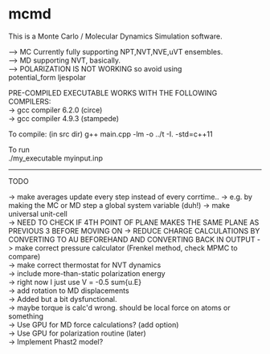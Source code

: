 # mcmd
This is a Monte Carlo / Molecular Dynamics Simulation software.

--> MC Currently fully supporting NPT,NVT,NVE,uVT ensembles.  
--> MD supporting NVT, basically.  
--> POLARIZATION IS NOT WORKING so avoid using  
    potential_form   ljespolar  

PRE-COMPILED EXECUTABLE WORKS WITH THE FOLLOWING COMPILERS:  
    -> gcc compiler 6.2.0 (circe)  
    -> gcc compiler 4.9.3 (stampede)  

To compile:  (in src dir)
g++ main.cpp -lm -o ../t -I. -std=c++11  

To run  
./my_executable myinput.inp  
  
------------------------------------------
  
TODO

-> make averages update every step instead of every corrtime..
    -> e.g. by making the MC or MD step a global system variable (duh!)
-> make universal unit-cell  
    -> NEED TO CHECK IF 4TH POINT OF PLANE MAKES THE SAME PLANE AS PREVIOUS 3 BEFORE MOVING ON
-> REDUCE CHARGE CALCULATIONS BY CONVERTING TO AU BEFOREHAND AND CONVERTING BACK IN OUTPUT
-> make correct pressure calculator (Frenkel method, check MPMC to compare)  
-> make correct thermostat for NVT dynamics  
-> include more-than-static polarization energy  
	-> right now I just use V = -0.5 sum{u.E}  
-> add rotation to MD displacements  
    -> Added but a bit dysfunctional.   
    -> maybe torque is calc'd wrong. should be local force on atoms or something  
-> Use GPU for MD force calculations? (add option)  
    -> Use GPU for polarization routine (later)  
-> Implement Phast2 model?  
